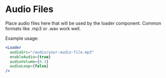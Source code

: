 # Audio Files

Place audio files here that will be used by the loader component.
Common formats like .mp3 or .wav work well.

Example usage:
```jsx
<Loader 
  audioSrc="/audio/your-audio-file.mp3"
  enableAudio={true}
  audioVolume={0.3}
  audioLoop={false}
/>
```